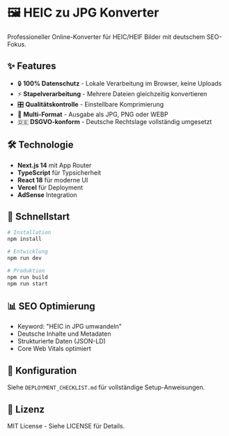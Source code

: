 # 🖼️ HEIC zu JPG Konverter

Professioneller Online-Konverter für HEIC/HEIF Bilder mit deutschem SEO-Fokus.

## ✨ Features

- 🔒 **100% Datenschutz** - Lokale Verarbeitung im Browser, keine Uploads
- ⚡ **Stapelverarbeitung** - Mehrere Dateien gleichzeitig konvertieren
- 🎛️ **Qualitätskontrolle** - Einstellbare Komprimierung
- 📱 **Multi-Format** - Ausgabe als JPG, PNG oder WEBP
- 🇩🇪 **DSGVO-konform** - Deutsche Rechtslage vollständig umgesetzt

## 🛠️ Technologie

- **Next.js 14** mit App Router
- **TypeScript** für Typsicherheit  
- **React 18** für moderne UI
- **Vercel** für Deployment
- **AdSense** Integration

## 🚀 Schnellstart

```bash
# Installation
npm install

# Entwicklung
npm run dev

# Produktion
npm run build
npm run start
```

## 📊 SEO Optimierung

- Keyword: "HEIC in JPG umwandeln"
- Deutsche Inhalte und Metadaten
- Strukturierte Daten (JSON-LD)
- Core Web Vitals optimiert

## 🔧 Konfiguration

Siehe `DEPLOYMENT_CHECKLIST.md` für vollständige Setup-Anweisungen.

## 📄 Lizenz

MIT License - Siehe LICENSE für Details. 